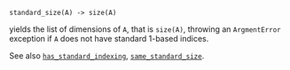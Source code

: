 ```
standard_size(A) -> size(A)
```

yields the list of dimensions of `A`, that is `size(A)`, throwing an `ArgmentError` exception if `A` does not have standard 1-based indices.

See also [`has_standard_indexing`](@ref), [`same_standard_size`](@ref).
